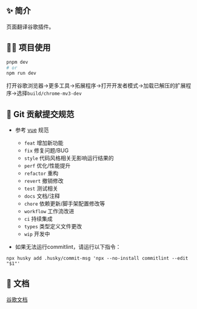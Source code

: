 ## ✨ 简介

页面翻译谷歌插件。

## 🐱‍💻 项目使用

```bash
pnpm dev
# or
npm run dev
```

打开谷歌浏览器->更多工具->拓展程序->打开开发者模式->加载已解压的扩展程序->选择`build/chrome-mv3-dev`

## 🎯 Git 贡献提交规范

- 参考 [vue](https://github.com/vuejs/vue/blob/dev/.github/COMMIT_CONVENTION.md) 规范

  - `feat` 增加新功能
  - `fix` 修复问题/BUG
  - `style` 代码风格相关无影响运行结果的
  - `perf` 优化/性能提升
  - `refactor` 重构
  - `revert` 撤销修改
  - `test` 测试相关
  - `docs` 文档/注释
  - `chore` 依赖更新/脚手架配置修改等
  - `workflow` 工作流改进
  - `ci` 持续集成
  - `types` 类型定义文件更改
  - `wip` 开发中

- 如果无法运行commitlint，请运行以下指令：

```
npx husky add .husky/commit-msg 'npx --no-install commitlint --edit "$1"'
```

## 📝 文档

[谷歌文档](https://developer.chrome.com/docs/extensions/reference/)